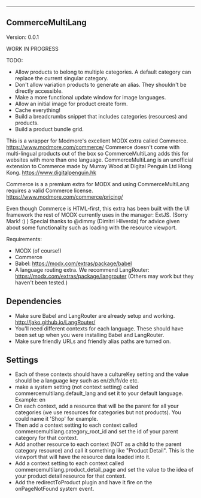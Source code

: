 ---------------------------------------
CommerceMultiLang
---------------------------------------
Version: 0.0.1

WORK IN PROGRESS

TODO:
- Allow products to belong to multiple categories. A default category can replace the current singular category.
- Don't allow variation products to generate an alias. They shouldn't be directly accessible.
- Make a more functional update window for image languages.
- Allow an initial image for product create form.
- Cache everything!
- Build a breadcrumbs snippet that includes categories (resources) and products.
- Build a product bundle grid.

This is a wrapper for Modmore's excellent MODX extra called Commerce. https://www.modmore.com/commerce/
Commerce doesn't come with multi-lingual products out of the box so CommerceMultiLang adds this for websites with more than one language.
CommerceMultiLang is an unofficial extension to Commerce made by Murray Wood at Digital Penguin Ltd Hong Kong. https://www.digitalpenguin.hk

Commerce is a a premium extra for MODX and using CommerceMultiLang requires a valid Commerce license.
https://www.modmore.com/commerce/pricing/

Even though Commerce is HTML-first, this extra has been built with the UI framework the rest of MODX currently uses in the manager: ExtJS. (Sorry Mark! :) )
Special thanks to @dimmy (Dimitri Hilverda) for advice given about some functionality such as loading with the resource viewport.

Requirements:
- MODX (of course!)
- Commerce
- Babel: https://modx.com/extras/package/babel
- A language routing extra. We recommend LangRouter: https://modx.com/extras/package/langrouter (Others may work but they haven't been tested.)

Dependencies
--------------
- Make sure Babel and LangRouter are already setup and working. http://jako.github.io/LangRouter/
- You'll need different contexts for each language. These should have been set up when you were installing Babel and LangRouter.
- Make sure friendly URLs and friendly alias paths are turned on.

Settings
---------------
- Each of these contexts should have a cultureKey setting and the value should be a language key such as en/zh/fr/de etc.
- make a system setting (not context setting) called commercemultilang.default_lang and set it to your default language. Example: en
- On each context, add a resource that will be the parent for all your categories (we use resources for categories but not products). You could name it 'Shop' for example.
- Then add a context setting to each context called commercemultilang.category_root_id and set the id of your parent category for that context.
- Add another resource to each context (NOT as a child to the parent category resource) and call it something like "Product Detail". This is the viewport that will have the resource data loaded into it.
- Add a context setting to each context called commercemultilang.product_detail_page and set the value to the idea of your product detail resource for that context.
- Add the redirectToProduct plugin and have it fire on the onPageNotFound system event.
